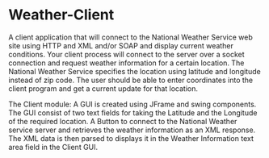 # Weather-Client
A client application that will connect to the National Weather Service web site using HTTP and XML and/or SOAP and display current weather conditions. Your client process will connect to the server over a socket connection and request weather information for a certain location. The National Weather Service specifies the location using latitude and longitude instead of zip code. The user should be able to enter coordinates into the client program and get a current update for that location. 

The Client module: A GUI is created using JFrame and swing components. The GUI consist of two text fields for taking the Latitude and the Longitude of the required location. A Button to connect to the National Weather service server and retrieves the weather information as an XML response. The XML data is then parsed to displays it in the Weather Information text area field in the Client GUI.
